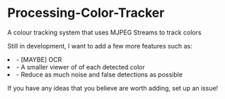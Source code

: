 # Processing-Color-Tracker
A colour tracking system that uses MJPEG Streams to track colors

Still in development, I want to add a few more features such as:
<li> - [MAYBE] OCR</li>
<li> - A smaller viewer of of each detected color</li>
<li> - Reduce as much noise and false detections as possible</li>

If you have any ideas that you believe are worth adding, set up an issue!
